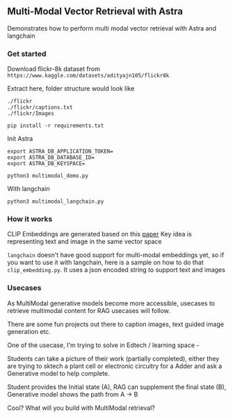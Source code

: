 ## Multi-Modal Vector Retrieval with Astra

Demonstrates how to perform multi modal vector retrieval with Astra and langchain

### Get started

Download flickr-8k dataset from 
`https://www.kaggle.com/datasets/adityajn105/flickr8k`

Extract here, folder structure would look like
```
./flickr
./flickr/captions.txt
./flickr/Images
```

```
pip install -r requirements.txt
```

Init Astra
```
export ASTRA_DB_APPLICATION_TOKEN=
export ASTRA_DB_DATABASE_ID=
export ASTRA_DB_KEYSPACE=
```

```
python3 multimodal_demo.py
```

With langchain 
```
python3 multimodal_langchain.py

```

### How it works

CLIP Embeddings are generated based on this [paper](https://ai.meta.com/research/publications/scaling-autoregressive-multi-modal-models-pretraining-and-instruction-tuning/)
Key idea is representing text and image in the same vector space

`langchain` doesn't have good support for multi-modal embeddings yet, so if you want to use it with langchain, here is a sample on how to do that `clip_embedding.py`.  It uses a json encoded string to support text and images

### Usecases

As MultiModal generative models become more accessible, usecases to retrieve multimodal content for RAG usecases will follow. 

There are some fun projects out there to caption images, text guided image generation etc.

One of the usecase, I'm trying to solve in Edtech / learning space - 

Students can take a picture of their work (partially completed), either they are trying to sktech a plant cell or electronic circuitry for a Adder and ask a Generative model to help complete.

Student provides the Initial state (A), 
RAG can supplement the final state (B), 
Generative model shows the path from A -> B

Cool? What will you build with MultiModal retrieval?